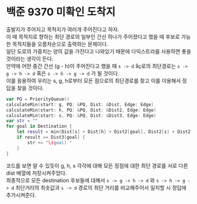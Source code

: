 # 백준 9370 미확인 도착지
출발지가 주어지고 목적지가 여러개 주어진다고 하자.  
이 때 목적지로 향하는 최단 경로의 일부인 간선 하나가 주어졌다고 했을 때 후보로 가능한 목적지들을 오름차순으로 출력하는 문제이다.  
일단 도로의 가중치는 양의 값을 가진다고 나와있기 때문에 다익스트라를 사용하면 좋을 것이라는 생각이 든다.  
만약에 어떤 중간 간선 (g - h)이 주어진다고 했을 때 `s -> d` åç로의 최단경로는 `s -> g -> h -> d` 혹은 `s -> h -> g -> d` 가 될 것이다.  
이를 응용하여 우리는 s, g, h로부터 모든 점으로의 최단경로를 찾고 이를 이용해서 정답을 찾을 것이다.  
```swift
var PQ = PriorityQueue()
calculateMin(start: g, PQ: &PQ, Dist: &Dist, Edge: Edge)
calculateMin(start: h, PQ: &PQ, Dist: &Dist2, Edge: Edge)
calculateMin(start: s, PQ: &PQ, Dist: &Dist3, Edge: Edge)
var str = ""
for goal in Destination {
    let result = min(Dist[s] + Dist[h] + Dist2[goal], Dist2[s] + Dist2[g] + Dist[goal])
    if result == Dist3[goal] {
        str += "\(goal) "
    }
}
```
코드를 보면 알 수 있듯이 g, h, s 각각에 대해 모든 정점에 대한 최단 경로를 서로 다른 dist 배열에 저장시켜주었다.  
최종적으로 모든 destination 후보들에 대해서 `s -> g -> h -> d` 와 `s -> h -> g -> d` 최단거리의 최솟값과 `s -> d` 경로의 최단 거리를 비교해주어서 일치할 시 정답에 추가시켜준다.  
